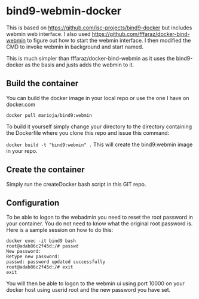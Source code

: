 # bind9-webmin-docker
This is based on https://github.com/isc-projects/bind9-docker but includes webmin web interface.  I also used https://github.com/fffaraz/docker-bind-webmin
to figure out how to start the webmin interface.  I then modified the CMD to invoke webmin in background and start named.

This is much simpler than fffaraz/docker-bind-webmin as it uses the bind9-docker as the basis and justs adds the webmin to it.
## Build the container
You can build the docker image in your local repo or use the one I have on docker.com

```docker pull marioja/bind9:webmin```

To build it yourself simply change your directory to the directory containing the Dockerfile where you clone this repo and issue this command:

```docker build -t "bind9:webmin" .```
This will create the bind9:webmin image in your repo.
## Create the container
Simply run the createDocker bash script in this GIT repo.
## Configuration
To be able to logon to the webadmin you need to reset the root password in your container.  You do not need to know what the original root password is. Here is a sample
session on how to do this:
```
docker exec -it bind9 bash
root@adab86c2f45d:/# passwd
New password:
Retype new password:
passwd: password updated successfully
root@adab86c2f45d:/# exit
exit
```
You will then be able to logon to the webmin ui using port 10000 on your docker host using userid root and the new password you have set.
